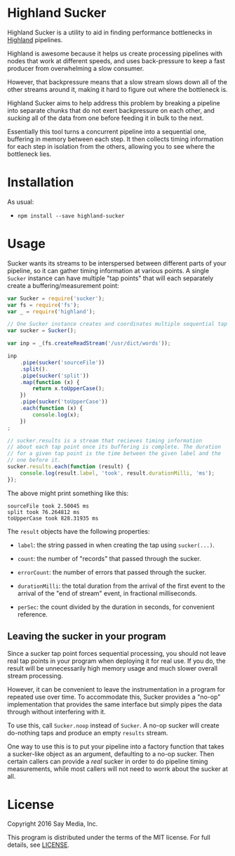 # Highland Sucker

Highland Sucker is a utility to aid in finding performance bottlenecks in
[Highland](http://highlandjs.org/) pipelines.

Highland is awesome because it helps us create processing pipelines with
nodes that work at different speeds, and uses back-pressure to keep a
fast producer from overwhelming a slow consumer.

However, that backpressure means that a slow stream slows down all of
the other streams around it, making it hard to figure out where the
bottleneck is.

Highland Sucker aims to help address this problem by breaking a pipeline
into separate chunks that do not exert backpressure on each other, and
*sucking* all of the data from one before feeding it in bulk to the next.

Essentially this tool turns a concurrent pipeline into a sequential one,
buffering in memory between each step. It then collects timing information
for each step in isolation from the others, allowing you to see where the
bottleneck lies.

# Installation

As usual:

* `npm install --save highland-sucker`

# Usage

Sucker wants its streams to be interspersed between different parts of your
pipeline, so it can gather timing information at various points. A single
`Sucker` instance can have multiple "tap points" that will each separately
create a buffering/measurement point:

```js
var Sucker = require('sucker');
var fs = require('fs');
var _ = require('highland');

// One Sucker instance creates and coordinates multiple sequential tap points.
var sucker = Sucker();

var inp = _(fs.createReadStream('/usr/dict/words'));

inp
    .pipe(sucker('sourceFile'))
    .split().
    .pipe(sucker('split'))
    .map(function (x) {
        return x.toUpperCase();
    })
    .pipe(sucker('toUpperCase'))
    .each(function (x) {
        console.log(x);
    })
;

// sucker.results is a stream that recieves timing information
// about each tap point once its buffering is complete. The duration
// for a given tap point is the time between the given label and the
// one before it.
sucker.results.each(function (result) {
    console.log(result.label, 'took', result.durationMilli, 'ms');
});
```

The above might print something like this:

```
sourceFile took 2.50045 ms
split took 76.264812 ms
toUpperCase took 828.31935 ms
```

The `result` objects have the following properties:

* `label`: the string passed in when creating the tap using `sucker(...)`.

* `count`: the number of "records" that passed through the sucker.

* `errorCount`: the number of errors that passed through the sucker.

* `durationMilli`: the total duration from the arrival of the first event
  to the arrival of the "end of stream" event, in fractional milliseconds.

* `perSec`: the count divided by the duration in seconds, for convenient
  reference.

## Leaving the sucker in your program

Since a sucker tap point forces sequential processing, you should not leave
real tap points in your program when deploying it for real use. If you do,
the result will be unnecessarily high memory usage and much slower
overall stream processing.

However, it can be convenient to leave the instrumentation in a program for
repeated use over time. To accommodate this, Sucker provides a "no-op"
implementation that provides the same interface but simply pipes the data
through without interfering with it.

To use this, call `Sucker.noop` instead of `Sucker`. A no-op sucker will
create do-nothing taps and produce an empty `results` stream.

One way to use this is to put your pipeline into a factory function that
takes a sucker-like object as an argument, defaulting to a no-op sucker.
Then certain callers can provide a *real* sucker in order to do pipeline
timing measurements, while most callers will not need to worrk about the
sucker at all.

# License

Copyright 2016 Say Media, Inc.

This program is distributed under the terms of the MIT license. For full
details, see [LICENSE](LICENSE).
